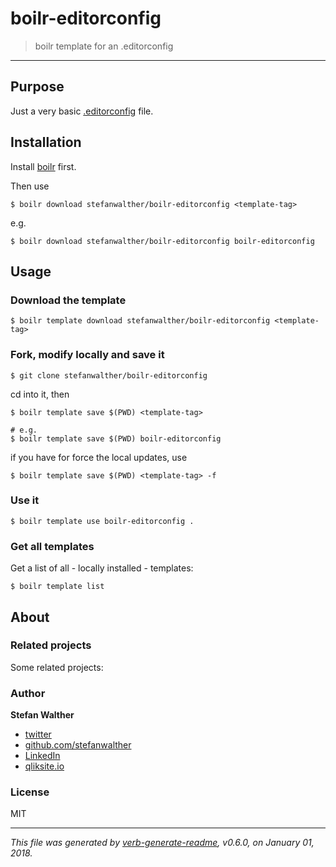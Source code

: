 # boilr-editorconfig

> boilr template for an .editorconfig

---

## Purpose
Just a very basic [.editorconfig](http://editorconfig.org/) file.

## Installation
Install [boilr](https://github.com/tmrts/boilr) first. 

Then use 

```
$ boilr download stefanwalther/boilr-editorconfig <template-tag>
```

e.g.
```
$ boilr download stefanwalther/boilr-editorconfig boilr-editorconfig
```

## Usage
### Download the template

```
$ boilr template download stefanwalther/boilr-editorconfig <template-tag>
```

### Fork, modify locally and save it

```
$ git clone stefanwalther/boilr-editorconfig
```

cd into it, then

```
$ boilr template save $(PWD) <template-tag>

# e.g. 
$ boilr template save $(PWD) boilr-editorconfig
```

if you have for force the local updates, use

```
$ boilr template save $(PWD) <template-tag> -f
```

### Use it

```
$ boilr template use boilr-editorconfig .
```

### Get all templates

Get a list of all - locally installed - templates:

```
$ boilr template list
```

## About

### Related projects
Some related projects:

 

### Author
**Stefan Walther**

* [twitter](http://twitter.com/waltherstefan)  
* [github.com/stefanwalther](http://github.com/stefanwalther) 
* [LinkedIn](https://www.linkedin.com/in/stefanwalther/) 
* [qliksite.io](http://qliksite.io)

### License
MIT

***

_This file was generated by [verb-generate-readme](https://github.com/verbose/verb-generate-readme), v0.6.0, on January 01, 2018._

